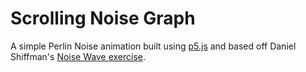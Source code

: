 # Scrolling Noise Graph

A simple Perlin Noise animation built using [p5.js](https://p5js.org/) and based off Daniel Shiffman's [Noise Wave exercise](https://github.com/shiffman/LearningProcessing-p5.js/tree/master/chp13_mathematics/exercise_13_08_noise_wave).
